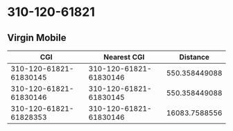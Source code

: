 # 310-120-61821
## Virgin Mobile


| CGI | Nearest CGI | Distance |
|-----|-------------|----------|
| 310-120-61821-61830145 | 310-120-61821-61830146 | 550.358449088 |
| 310-120-61821-61830146 | 310-120-61821-61830145 | 550.358449088 |
| 310-120-61821-61828353 | 310-120-61821-61830146 | 16083.7588556 |
